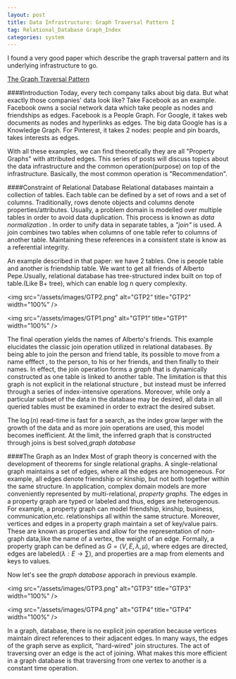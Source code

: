 ```yaml
---
layout: post
title: Data Infrastructure: Graph Traversal Pattern I
tag: Relational_Database Graph_Index
categories: system
---
```


I found a very good paper which describe the graph traversal pattern and its underlying infrastructure to go.

[The Graph Traversal Pattern](http://arxiv.org/pdf/1004.1001v1.pdf)

####Introduction
Today, every tech company talks about big data. But what exactly those companies' data look like? Take Facebook as an example. Facebook owns a social network data which take people as nodes and friendships as edges. Facebook is a People Graph. For Google, it takes web documents as nodes and hyperlinks as edges. The big data Google has is a Knowledge Graph. For Pinterest, it takes 2 nodes: people and pin boards, takes interests as edges.

With all these examples, we can find theoretically they are all "Property Graphs" with attributed edges. This series of posts will discuss topics about the data infrastructure and the common operation(purpose) on top of the infrastructure. Basically, the most common operation is "Recommendation".

####Constraint of Relational Database
Relational databases maintain a collection of tables. Each table can be defined by a set of rows and a set of columns. Traditionally, rows denote objects and columns denote properties/attributes. Usually, a problem domain is modelled over multiple tables in order to avoid data duplication. This process is known as _data normalization_ . In order to unify data in separate tables, a _"join"_ is used. A join combines two tables when columns of one table refer to columns of another table. Maintaining these references in a consistent state is know as a referential integrity. 

An example described in that paper: we have 2 tables. One is people table and another is friendship table. We want to get all friends of Alberto Pepe.Usually, relational database has tree-structured index built on top of table.(Like B+ tree), which can enable log n query complexity.

<img src="/assets/images/GTP2.png" alt="GTP2“ title="GTP2" width="100%" />

<img src="/assets/images/GTP1.png" alt="GTP1“ title="GTP1" width="100%" />

The final operation yields the names of Alberto's friends. This example elucidates the classic join operation utilized in relational databases. By being able to join the person and friend table, its possible to move from a name efffect , to the person, to his or her friends, and then finally to their names. In effect, the join operation forms a _graph_ that is dynamically constructed as one table is linked to another table. The limitation is that this graph is not explicit in the relational structure , but instead must be inferred through a series of index-intensive operations. Moreover, while only a particular subset of the data in the database may be desired, all data in all queried tables must be examined in order to extract the desired subset. 

The $\log(n)$ read-time is fast for a search, as the index grow larger with the growth of the data and as more join operations are used, this model becomes inefficient. At the limit, the inferred graph that is constructed through joins is best solved,_graph database_

####The Graph as an Index
Most of graph theory is concerned with the development of theorems for single relational graphs. A single-relational graph maintains a set of edges, where all the edges are homogeneous. For example, all edges denote friendship or kinship, but not both together within the same structure. In application, complex domain models are more conveniently represented by multi-relational, _property graphs._ The edges in a property graph are typed or labeled and thus, edges are heterogenous. For example, a property graph can model friendship, kinship, business, communication,etc. relationships all within the same structure. Moreover, vertices and edges in a property graph maintain a set of key/value pairs. These are known as properties and allow for the representation of non-graph data,like the name of a vertex, the weight of an edge. Formally, a property graph can be defined as $G= (V,E,\lambda,\mu)$, where edges are directed, edges are labeled($\lambda : E \rightarrow \sum$), and properties are a map from elements and keys to values.

Now let's see the _graph database_ apporach in previous example.

<img src="/assets/images/GTP3.png" alt="GTP3“ title="GTP3" width="100%" />

<img src="/assets/images/GTP4.png" alt="GTP4“ title="GTP4" width="100%" />

In a graph, database, there is no explicit join operation because vertices maintain direct references to their adjacent edges. In many ways, the edges of the graph serve as explicit, "hard-wired" join structures. The act of traversing over an edge is the act of joining. What makes this more efficient in a graph database is that traversing from one vertex to another is a constant time operation.



